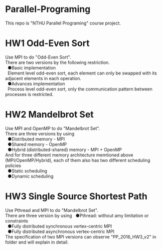 # Parallel-Programing
This repo is "NTHU Parallel Programing" course project.

# HW1 Odd-Even Sort
Use MPI to do "Odd-Even Sort".<br>
There are two versions by the following restriction.<br>
&nbsp;&nbsp;●Basic implementation<br>
&nbsp;&nbsp;Element level odd-even sort, each element can only be swapped with its adjacent elements in each operation.<br>
&nbsp;&nbsp;●Advances implementation<br>
&nbsp;&nbsp;Process level odd-even sort, only the communication pattern between processes is restricted.<br>
# HW2 Mandelbrot Set
Use MPI and OpenMP to do "Mandelbrot Set".<br>
There are three versions by using<br>
&nbsp;&nbsp;●Distributed memory - MPI<br>
&nbsp;&nbsp;●Shared memory - OpenMP<br>
&nbsp;&nbsp;●Hybrid (distributed-shared) memory - MPI + OpenMP<br>
And for three different memory architecture memtioned above (MPI/OpenMP/Hybrid), each of them also has two different scheduling policies<br>
&nbsp;&nbsp;●Static scheduling<br>
&nbsp;&nbsp;●Dynamic scheduling<br>
# HW3 Single Source Shortest Path
Use Pthread and MPI to do "Mandelbrot Set".<br>
There are three version by using
&nbsp;&nbsp;●Pthread: without amy limitation or constraints<br>
&nbsp;&nbsp;●Fully distributed synchronous vertex-centric MPI<br>
&nbsp;&nbsp;●Fully distributed asynchronous vertex-centric MPI<br>
The specification of two MPI versions can observe "PP_2016_HW3_v2" in folder and will explain in detail.

